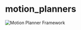 motion_planners
=============


![Motion Planner Framework](/uploads/575d5db34e872c1eebc090ca03f79964/framework.png)

